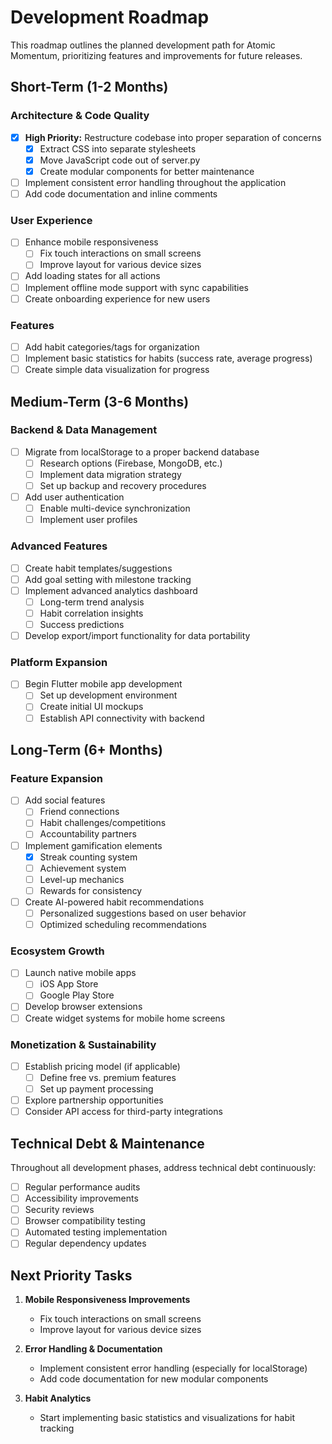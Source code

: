 # Development Roadmap

This roadmap outlines the planned development path for Atomic Momentum, prioritizing features and improvements for future releases.

## Short-Term (1-2 Months)

### Architecture & Code Quality
- [x] **High Priority:** Restructure codebase into proper separation of concerns
  - [x] Extract CSS into separate stylesheets
  - [x] Move JavaScript code out of server.py
  - [x] Create modular components for better maintenance
- [ ] Implement consistent error handling throughout the application
- [ ] Add code documentation and inline comments

### User Experience
- [ ] Enhance mobile responsiveness
  - [ ] Fix touch interactions on small screens
  - [ ] Improve layout for various device sizes
- [ ] Add loading states for all actions
- [ ] Implement offline mode support with sync capabilities
- [ ] Create onboarding experience for new users

### Features
- [ ] Add habit categories/tags for organization
- [ ] Implement basic statistics for habits (success rate, average progress)
- [ ] Create simple data visualization for progress

## Medium-Term (3-6 Months)

### Backend & Data Management
- [ ] Migrate from localStorage to a proper backend database
  - [ ] Research options (Firebase, MongoDB, etc.)
  - [ ] Implement data migration strategy
  - [ ] Set up backup and recovery procedures
- [ ] Add user authentication
  - [ ] Enable multi-device synchronization
  - [ ] Implement user profiles

### Advanced Features
- [ ] Create habit templates/suggestions
- [ ] Add goal setting with milestone tracking
- [ ] Implement advanced analytics dashboard
  - [ ] Long-term trend analysis
  - [ ] Habit correlation insights
  - [ ] Success predictions
- [ ] Develop export/import functionality for data portability

### Platform Expansion
- [ ] Begin Flutter mobile app development
  - [ ] Set up development environment
  - [ ] Create initial UI mockups
  - [ ] Establish API connectivity with backend

## Long-Term (6+ Months)

### Feature Expansion
- [ ] Add social features
  - [ ] Friend connections
  - [ ] Habit challenges/competitions
  - [ ] Accountability partners
- [ ] Implement gamification elements
  - [x] Streak counting system
  - [ ] Achievement system
  - [ ] Level-up mechanics
  - [ ] Rewards for consistency
- [ ] Create AI-powered habit recommendations
  - [ ] Personalized suggestions based on user behavior
  - [ ] Optimized scheduling recommendations

### Ecosystem Growth
- [ ] Launch native mobile apps
  - [ ] iOS App Store
  - [ ] Google Play Store
- [ ] Develop browser extensions
- [ ] Create widget systems for mobile home screens

### Monetization & Sustainability
- [ ] Establish pricing model (if applicable)
  - [ ] Define free vs. premium features
  - [ ] Set up payment processing
- [ ] Explore partnership opportunities
- [ ] Consider API access for third-party integrations

## Technical Debt & Maintenance

Throughout all development phases, address technical debt continuously:

- [ ] Regular performance audits
- [ ] Accessibility improvements
- [ ] Security reviews
- [ ] Browser compatibility testing
- [ ] Automated testing implementation
- [ ] Regular dependency updates

## Next Priority Tasks

1. **Mobile Responsiveness Improvements**
   - Fix touch interactions on small screens
   - Improve layout for various device sizes
   
2. **Error Handling & Documentation**
   - Implement consistent error handling (especially for localStorage)
   - Add code documentation for new modular components
   
3. **Habit Analytics**
   - Start implementing basic statistics and visualizations for habit tracking